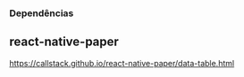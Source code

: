 ### Dependências

## react-native-paper
https://callstack.github.io/react-native-paper/data-table.html